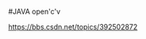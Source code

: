





#JAVA open'c'v


https://bbs.csdn.net/topics/392502872














































































































